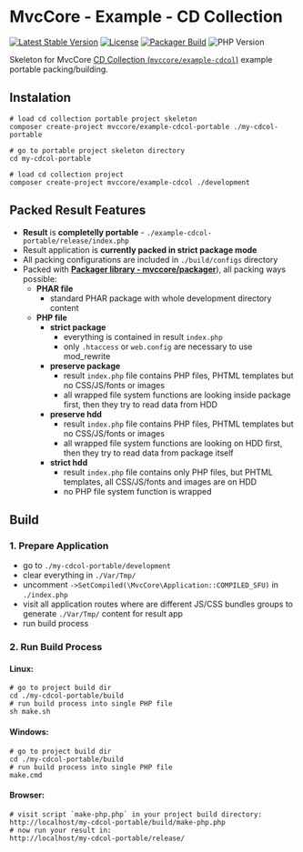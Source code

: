 # MvcCore - Example - CD Collection

[![Latest Stable Version](https://img.shields.io/badge/Stable-v5.3.0-brightgreen.svg?style=plastic)](https://github.com/mvccore/example-cdcol-portable/releases)
[![License](https://img.shields.io/badge/License-BSD%203-brightgreen.svg?style=plastic)](https://mvccore.github.io/docs/mvccore/5.0.0/LICENSE.md)
[![Packager Build](https://img.shields.io/badge/Packager%20Build-passing-brightgreen.svg?style=plastic)](https://github.com/mvccore/packager)
![PHP Version](https://img.shields.io/badge/PHP->=5.4-brightgreen.svg?style=plastic)

Skeleton for MvcCore [CD Collection (`mvccore/example-cdcol`)](https://github.com/mvccore/example-cdcol) example portable packing/building.

## Instalation
```shell
# load cd collection portable project skeleton
composer create-project mvccore/example-cdcol-portable ./my-cdcol-portable

# go to portable project skeleton directory
cd my-cdcol-portable

# load cd collection project
composer create-project mvccore/example-cdcol ./development
```

## Packed Result Features

- **Result** is **completelly portable** - `./example-cdcol-portable/release/index.php`
- Result application is **currently packed in strict package mode**
- All packing configurations are included in `./build/configs` directory
- Packed with [**Packager library - mvccore/packager**](https://github.com/mvccore/packager)), all packing ways possible:
  - **PHAR file**
    - standard PHAR package with whole development directory content
  - **PHP file**
	- **strict package**
	  - everything is contained in result `index.php`
	  - only `.htaccess` or `web.config` are necessary to use mod_rewrite
	- **preserve package**
	  - result `index.php` file contains PHP files, 
		PHTML templates but no CSS/JS/fonts or images
	  - all wrapped file system functions are looking inside 
		package first, then they try to read data from HDD
	- **preserve hdd**
	  - result `index.php` file contains PHP files, 
		PHTML templates but no CSS/JS/fonts or images
	  - all wrapped file system functions are looking on HDD first, 
		then they try to read data from package itself
	- **strict hdd**
	  - result `index.php` file contains only PHP files, 
		but PHTML templates, all CSS/JS/fonts and images are on HDD
	  - no PHP file system function is wrapped

## Build

### 1. Prepare Application
- go to `./my-cdcol-portable/development`
- clear everything in `./Var/Tmp/`
- uncomment `->SetCompiled(\MvcCore\Application::COMPILED_SFU)` in `./index.php`
- visit all application routes where are different JS/CSS bundles 
  groups to generate `./Var/Tmp/` content for result app
- run build process

### 2. Run Build Process

#### Linux:
```shell
# go to project build dir
cd ./my-cdcol-portable/build
# run build process into single PHP file
sh make.sh
```

#### Windows:
```shell
# go to project build dir
cd ./my-cdcol-portable/build
# run build process into single PHP file
make.cmd
```

#### Browser:
```shell
# visit script `make-php.php` in your project build directory:
http://localhost/my-cdcol-portable/build/make-php.php
# now run your result in:
http://localhost/my-cdcol-portable/release/
```
